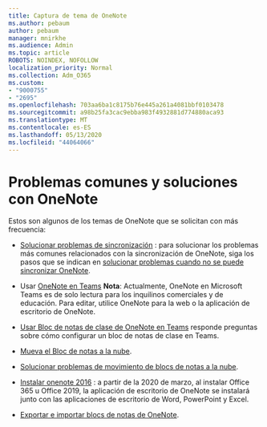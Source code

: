 ```yaml
---
title: Captura de tema de OneNote
ms.author: pebaum
author: pebaum
manager: mnirkhe
ms.audience: Admin
ms.topic: article
ROBOTS: NOINDEX, NOFOLLOW
localization_priority: Normal
ms.collection: Adm_O365
ms.custom:
- "9000755"
- "2695"
ms.openlocfilehash: 703aa6ba1c8175b76e445a261a4081bbf0103478
ms.sourcegitcommit: a98b25fa3cac9ebba983f4932881d774880aca93
ms.translationtype: MT
ms.contentlocale: es-ES
ms.lasthandoff: 05/13/2020
ms.locfileid: "44064066"
---
```

# <a name="common-issues-and-resolutions-with-onenote"></a>Problemas comunes y soluciones con OneNote

Estos son algunos de los temas de OneNote que se solicitan con más frecuencia:

- [Solucionar problemas de sincronización](https://support.office.com/article/299495ef-66d1-448f-90c1-b785a6968d45) : para solucionar los problemas más comunes relacionados con la sincronización de OneNote, siga los pasos que se indican en [solucionar problemas cuando no se puede sincronizar OneNote](https://support.office.com/article/Fix-issues-when-you-can-t-sync-OneNote-299495ef-66d1-448f-90c1-b785a6968d45).

- Usar [OneNote en Teams](https://support.microsoft.com/office/add-a-onenote-notebook-to-teams-0ec78cc3-ba3b-4279-a88e-aa40af9865c2) **Nota**: Actualmente, OneNote en Microsoft Teams es de solo lectura para los inquilinos comerciales y de educación. Para editar, utilice OneNote para la web o la aplicación de escritorio de OneNote.

- [Usar Bloc de notas de clase de OneNote en Teams](https://support.office.com/article/bd77f11f-27cd-4d41-bfbd-2b11799f1440) responde preguntas sobre cómo configurar un bloc de notas de clase en Teams.

- [Mueva el Bloc de notas a la nube](https://support.office.com/article/d5c28b91-7b9c-45be-8f0c-529bdbba019a).

- [Solucionar problemas de movimiento de blocs de notas a la nube](https://support.office.com/article/70528107-11dc-4f3f-b695-b150059dfd78).

- [Instalar onenote 2016](https://support.office.com/article/c08068d8-b517-4464-9ff2-132cb9c45c08) : a partir de la 2020 de marzo, al instalar Office 365 u Office 2019, la aplicación de escritorio de OneNote se instalará junto con las aplicaciones de escritorio de Word, PowerPoint y Excel.

- [Exportar e importar blocs de notas de OneNote](https://support.office.com/article/a4b60da5-8f33-464e-b1ba-b95ce540f309).
